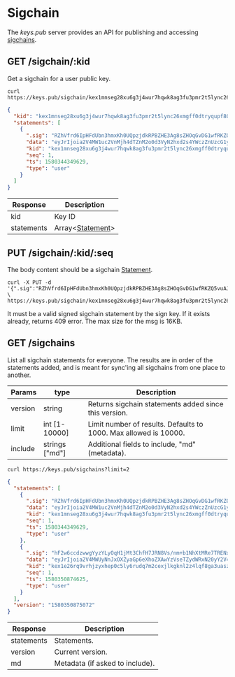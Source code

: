 # Sigchain

The _keys.pub_ server provides an API for publishing and accessing [sigchains](/docs/specs/sigchain.md).

## GET /sigchain/:kid

Get a sigchain for a user public key.

```shell
curl https://keys.pub/sigchain/kex1mnseg28xu6g3j4wur7hqwk8ag3fu3pmr2t5lync26xmgff0dtryqupf80c
```

```json
{
  "kid": "kex1mnseg28xu6g3j4wur7hqwk8ag3fu3pmr2t5lync26xmgff0dtryqupf80c",
  "statements": [
    {
      ".sig": "RZhVfrd6IpHFdUbn3hmxKh0UQpzjdkRPBZHE3Ag8sZHOqGvDG1wfRKZQ5vuAJDXQCuDoe6uGX1+xnk9qd8sPDw==",
      "data": "eyJrIjoia2V4MW1uc2VnMjh4dTZnM2o0d3VyN2hxd2s4YWczZnUzcG1yMnQ1bHluYzI2eG1nZmYwZHRyeXF1cGY4MGMiLCJuIjoiZ2FicmllbCIsInNxIjoxLCJzciI6ImdpdGh1YiIsInUiOiJodHRwczovL2dpc3QuZ2l0aHViLmNvbS9nYWJyaWVsL2NlZWEwZjNiNjc1YmFjMDM0MjU0NzI2OTIyNzNjZjUyIn0=",
      "kid": "kex1mnseg28xu6g3j4wur7hqwk8ag3fu3pmr2t5lync26xmgff0dtryqupf80c",
      "seq": 1,
      "ts": 1580344349629,
      "type": "user"
    }
  ]
}
```

| Response   | Description                                              |
| ---------- | -------------------------------------------------------- |
| kid        | Key ID                                                   |
| statements | Array&lt;[Statement](../specs/sigchain.md#statement)&gt; |

## PUT /sigchain/:kid/:seq

The body content should be a sigchain [Statement](../sigchain.md#Statement).

```shell
curl -X PUT -d '{".sig":"RZhVfrd6IpHFdUbn3hmxKh0UQpzjdkRPBZHE3Ag8sZHOqGvDG1wfRKZQ5vuAJDXQCuDoe6uGX1+xnk9qd8sPDw==","data":"eyJrIjoia2V4MW1uc2VnMjh4dTZnM2o0d3VyN2hxd2s4YWczZnUzcG1yMnQ1bHluYzI2eG1nZmYwZHRyeXF1cGY4MGMiLCJuIjoiZ2FicmllbCIsInNxIjoxLCJzciI6ImdpdGh1YiIsInUiOiJodHRwczovL2dpc3QuZ2l0aHViLmNvbS9nYWJyaWVsL2NlZWEwZjNiNjc1YmFjMDM0MjU0NzI2OTIyNzNjZjUyIn0=","kid":"kex1mnseg28xu6g3j4wur7hqwk8ag3fu3pmr2t5lync26xmgff0dtryqupf80c","seq":1,"ts":1580344349629,"type":"user"}' \
https://keys.pub/sigchain/kex1mnseg28xu6g3j4wur7hqwk8ag3fu3pmr2t5lync26xmgff0dtryqupf80c/1
```

It must be a valid signed sigchain statement by the sign key. If it exists already, returns 409 error.
The max size for the msg is 16KB.

## GET /sigchains

List all sigchain statements for everyone.
The results are in order of the statements added, and is meant for sync'ing all sigchains from one place to another.

| Params  | type           | Description                                                      |
| ------- | -------------- | ---------------------------------------------------------------- |
| version | string         | Returns sigchain statements added since this version.            |
| limit   | int [1-10000]  | Limit number of results. Defaults to 1000. Max allowed is 10000. |
| include | strings ["md"] | Additional fields to include, "md" (metadata).                   |

```shell
curl https://keys.pub/sigchains?limit=2
```

```json
{
  "statements": [
    {
      ".sig": "RZhVfrd6IpHFdUbn3hmxKh0UQpzjdkRPBZHE3Ag8sZHOqGvDG1wfRKZQ5vuAJDXQCuDoe6uGX1+xnk9qd8sPDw==",
      "data": "eyJrIjoia2V4MW1uc2VnMjh4dTZnM2o0d3VyN2hxd2s4YWczZnUzcG1yMnQ1bHluYzI2eG1nZmYwZHRyeXF1cGY4MGMiLCJuIjoiZ2FicmllbCIsInNxIjoxLCJzciI6ImdpdGh1YiIsInUiOiJodHRwczovL2dpc3QuZ2l0aHViLmNvbS9nYWJyaWVsL2NlZWEwZjNiNjc1YmFjMDM0MjU0NzI2OTIyNzNjZjUyIn0=",
      "kid": "kex1mnseg28xu6g3j4wur7hqwk8ag3fu3pmr2t5lync26xmgff0dtryqupf80c",
      "seq": 1,
      "ts": 1580344349629,
      "type": "user"
    },
    {
      ".sig": "hF2w6ccdzwwgYyzYLyOqH1jMt3ChfH7JRN8Vs/nm+b1NhXtMRe7TRENx0QGn6B0v4x1zUf4epIBnaoCvj6JUAw==",
      "data": "eyJrIjoia2V4MWUyNnJxOXZyaGp6eXhoZXAwYzVseTZydWRxN20yY2V4amxrZ2tubDJ6NGxxZjhnYTN1YXN6M3M0OG0iLCJuIjoiZ2FicmxoIiwic3EiOjEsInNyIjoidHdpdHRlciIsInUiOiJodHRwczovL3R3aXR0ZXIuY29tL2dhYnJsaC9zdGF0dXMvMTIyMjcwNjI3Mjg0OTM5MTYxNiJ9",
      "kid": "kex1e26rq9vrhjzyxhep0c5ly6rudq7m2cexjlkgknl2z4lqf8ga3uasz3s48m",
      "seq": 1,
      "ts": 1580350874625,
      "type": "user"
    }
  ],
  "version": "1580350875072"
}
```

| Response   | Description                     |
| ---------- | ------------------------------- |
| statements | Statements.                     |
| version    | Current version.                |
| md         | Metadata (if asked to include). |
